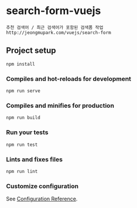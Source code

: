 # search-form-vuejs
```
추천 검색어 / 최근 검색어가 포함된 검색폼 작업 
http://jeongmupark.com/vuejs/search-form
```

## Project setup
```
npm install
```

### Compiles and hot-reloads for development
```
npm run serve
```

### Compiles and minifies for production
```
npm run build
```

### Run your tests
```
npm run test
```

### Lints and fixes files
```
npm run lint
```

### Customize configuration
See [Configuration Reference](https://cli.vuejs.org/config/).
